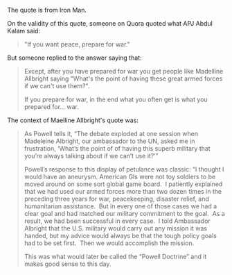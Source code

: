 The quote is from Iron Man.

On the validity of this quote, someone on Quora quoted what APJ Abdul Kalam said:

> "If you want peace, prepare for war."

But someone replied to the answer saying that:

> Except, after you have prepared for war you get people like Madelline Allbright saying "What's the point of having these great armed forces if we can't use them?".
> 
> If you prepare for war, in the end what you often get is what you prepared for... war.

The context of Maelline Allbright's quote was:

> As Powell tells it, “The debate exploded at one session when Madeleine Albright, our ambassador to the UN, asked me in frustration, ‘What’s the point of of having this superb military that you’re always talking about if we can’t use it?’”
> 
> Powell’s response to this display of petulance was classic: “I thought I would have an aneurysm. American GIs were not toy soldiers to be moved around on some sort global game board.  I patiently explained that we had used our armed forces more than two dozen times in the preceding three years for war, peacekeeping, disaster relief, and humanitarian assistance.  But in every one of those cases we had a clear goal and had matched our military commitment to the goal.  As a result, we had been successful in every case.  I told Ambassador Albright that the U.S. military would carry out any mission it was handed, but my advice would always be that the tough policy goals had to be set first.  Then we would accomplish the mission.
> 
> This was what would later be called the “Powell Doctrine” and it makes good sense to this day.